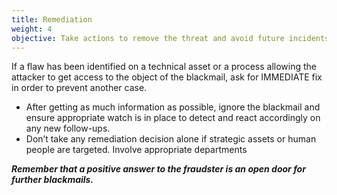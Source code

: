 ```yaml
---
title: Remediation
weight: 4
objective: Take actions to remove the threat and avoid future incidents.
---
```

If a flaw has been identified on a technical asset or a process allowing the attacker to get access to the object of the blackmail, ask for IMMEDIATE fix in order to prevent another case.

- After getting as much information as possible, ignore the blackmail and ensure appropriate watch is in place to detect and react accordingly on any new follow-ups.
- Don’t take any remediation decision alone if strategic assets or human people are targeted. Involve appropriate departments

***Remember that a positive answer to the fraudster is an open door for further blackmails.***
